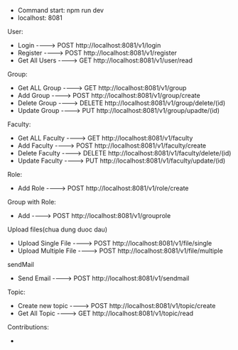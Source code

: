 - Command start: npm run dev
- localhost: 8081

User:

- Login ----> POST http://localhost:8081/v1/login
- Register ----> POST http://localhost:8081/v1/register
- Get All Users ----> GET http://localhost:8081/v1/user/read

Group:

- Get ALL Group ----> GET http://localhost:8081/v1/group
- Add Group ----> POST http://localhost:8081/v1/group/create
- Delete Group ----> DELETE http://localhost:8081/v1/group/delete/(id)
- Update Group ----> PUT http://localhost:8081/v1/group/upadte/(id)

Faculty:

- Get ALL Faculty ----> GET http://localhost:8081/v1/faculty
- Add Faculty ----> POST http://localhost:8081/v1/faculty/create
- Delete Faculty ----> DELETE http://localhost:8081/v1/faculty/delete/(id)
- Update Faculty ----> PUT http://localhost:8081/v1/faculty/update/(id)

Role:

- Add Role ----> POST http://localhost:8081/v1/role/create

Group with Role:

- Add ----> POST http://localhost:8081/v1/grouprole

Upload files(chua dung duoc dau)

- Upload Single File ----> POST http://localhost:8081/v1/file/single
- Upload Multiple File ----> POST http://localhost:8081/v1/file/multiple

sendMail

- Send Email ----> POST http://localhost:8081/v1/sendmail

Topic:

- Create new topic ----> POST http://localhost:8081/v1/topic/create
- Get All Topic ----> GET http://localhost:8081/v1/topic/read

Contributions:

-
